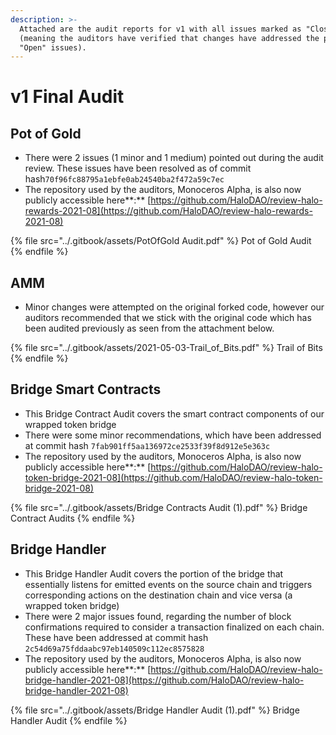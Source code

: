 ```yaml
---
description: >-
  Attached are the audit reports for v1 with all issues marked as "Closed"
  (meaning the auditors have verified that changes have addressed the previously
  "Open" issues).
---
```


# v1 Final Audit

## **Pot of Gold**

* There were 2 issues (1 minor and 1 medium) pointed out during the audit review. These issues have  been resolved as of commit hash`70f96fc88795a1ebfe0ab24540ba2f472a59c7ec`
* The repository used by the auditors, Monoceros Alpha, is also now publicly accessible here**:** [https://github.com/HaloDAO/review-halo-rewards-2021-08](https://github.com/HaloDAO/review-halo-rewards-2021-08)

{% file src="../.gitbook/assets/PotOfGold Audit.pdf" %}
Pot of Gold Audit
{% endfile %}

## **AMM**

* Minor changes were attempted on the original forked code, however our auditors recommended that we stick with the original code which has been audited previously as seen from the attachment below.

{% file src="../.gitbook/assets/2021-05-03-Trail_of_Bits.pdf" %}
Trail of Bits
{% endfile %}

## **Bridge Smart Contracts**

* This Bridge Contract Audit covers the smart contract components of our wrapped token bridge
* There were some minor recommendations, which have been addressed at commit hash `7fab901ff5aa136972ce2533f39f8d912e5e363c`
* The repository used by the auditors, Monoceros Alpha, is also now publicly accessible here**:** [https://github.com/HaloDAO/review-halo-token-bridge-2021-08](https://github.com/HaloDAO/review-halo-token-bridge-2021-08)

{% file src="../.gitbook/assets/Bridge Contracts Audit (1).pdf" %}
Bridge Contract Audits
{% endfile %}

## **Bridge Handler**

* This Bridge Handler Audit covers the portion of the bridge that essentially listens for emitted events on the source chain and triggers corresponding actions on the destination chain and vice versa (a wrapped token bridge)
* There were 2 major issues found, regarding the number of block confirmations required to consider a transaction finalized on each chain. These have been addressed at commit hash `2c54d69a75fddaabc97eb140509c112ec8575828`
* The repository used by the auditors, Monoceros Alpha, is also now publicly accessible here**:** [https://github.com/HaloDAO/review-halo-bridge-handler-2021-08](https://github.com/HaloDAO/review-halo-bridge-handler-2021-08)

{% file src="../.gitbook/assets/Bridge Handler Audit (1).pdf" %}
Bridge Handler Audit
{% endfile %}
